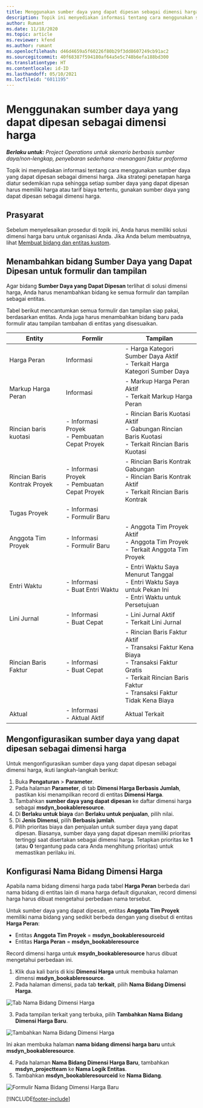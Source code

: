 ```yaml
---
title: Menggunakan sumber daya yang dapat dipesan sebagai dimensi harga
description: Topik ini menyediakan informasi tentang cara menggunakan sumber daya yang dapat dipesan sebagai dimensi harga.
author: Rumant
ms.date: 11/18/2020
ms.topic: article
ms.reviewer: kfend
ms.author: rumant
ms.openlocfilehash: d46d4659a5f60226f80b29f3dd8607249cb91ac2
ms.sourcegitcommit: 40f68387f594180af64a5e5c748b6efa188bd300
ms.translationtype: HT
ms.contentlocale: id-ID
ms.lasthandoff: 05/10/2021
ms.locfileid: "6011195"
---
```

# <a name="use-a-bookable-resource-as-a-pricing-dimension"></a>Menggunakan sumber daya yang dapat dipesan sebagai dimensi harga

 _**Berlaku untuk:** Project Operations untuk skenario berbasis sumber daya/non-lengkap, penyebaran sederhana -menangani faktur proforma_ 

Topik ini menyediakan informasi tentang cara menggunakan sumber daya yang dapat dipesan sebagai dimensi harga. Jika strategi penetapan harga diatur sedemikian rupa sehingga setiap sumber daya yang dapat dipesan harus memiliki harga atau tarif biaya tertentu, gunakan sumber daya yang dapat dipesan sebagai dimensi harga.

## <a name="prerequisites"></a>Prasyarat
Sebelum menyelesaikan prosedur di topik ini, Anda harus memiliki solusi dimensi harga baru untuk organisasi Anda. Jika Anda belum membuatnya, lihat [Membuat bidang dan entitas kustom](../pricing-costing/create-custom-fields-entities-pricing-dimensions.md).

## <a name="add-the-bookable-resource-field-to-forms-and-views"></a>Menambahkan bidang Sumber Daya yang Dapat Dipesan untuk formulir dan tampilan
Agar bidang **Sumber Daya yang Dapat Dipesan** terlihat di solusi dimensi harga, Anda harus menambahkan bidang ke semua formulir dan tampilan sebagai entitas.

Tabel berikut mencantumkan semua formulir dan tampilan siap pakai, berdasarkan entitas. Anda juga harus menambahkan bidang baru pada formulir atau tampilan tambahan di entitas yang disesuaikan.

|   Entity        | Formlir   |Tampilan        |
| ------------------------------|---------------------------------|----------------------------------|
|  Harga Peran| Informasi | - Harga Kategori Sumber Daya Aktif<br> - Terkait Harga Kategori Sumber Daya |
|  Markup Harga Peran| Informasi| - Markup Harga Peran Aktif<br>- Terkait Markup Harga Peran |
|  Rincian baris kuotasi| - Informasi Proyek<br>- Pembuatan Cepat Proyek| - Rincian Baris Kuotasi Aktif<br>- Gabungan Rincian Baris Kuotasi<br>- Terkait Rincian Baris Kuotasi |
|  Rincian Baris Kontrak Proyek| - Informasi Proyek<br>- Pembuatan Cepat Proyek| - Rincian Baris Kontrak Gabungan<br>- Rincian Baris Kontrak Aktif<br>- Terkait Rincian Baris Kontrak |
|  Tugas Proyek| - Informasi<br>- Formulir Baru| &nbsp; |
|  Anggota Tim Proyek| - Informasi<br>- Formulir Baru| - Anggota Tim Proyek Aktif<br>- Anggota Tim Proyek<br>- Terkait Anggota Tim Proyek |
|  Entri Waktu| - Informasi<br>- Buat Entri Waktu| - Entri Waktu Saya Menurut Tanggal<br>- Entri Waktu Saya untuk Pekan Ini<br>- Entri Waktu untuk Persetujuan|
|  Lini Jurnal| - Informasi<br>- Buat Cepat| - Lini Jurnal Aktif<br>- Terkait Lini Jurnal |
|  Rincian Baris Faktur| - Informasi<br>- Buat Cepat| - Rincian Baris Faktur Aktif<br>- Transaksi Faktur Kena Biaya<br>- Transaksi Faktur Gratis<br>- Terkait Rincian Baris Faktur <br>- Transaksi Faktur Tidak Kena Biaya|
|  Aktual| - Informasi<br>- Aktual Aktif| Aktual Terkait |

## <a name="set-up-a-bookable-resource-as-a-pricing-dimension"></a>Mengonfigurasikan sumber daya yang dapat dipesan sebagai dimensi harga
Untuk mengonfigurasikan sumber daya yang dapat dipesan sebagai dimensi harga, ikuti langkah-langkah berikut:

1. Buka **Pengaturan** > **Parameter**. 
2. Pada halaman **Parameter**, di tab **Dimensi Harga Berbasis Jumlah**, pastikan kisi menampilkan record di entitas **Dimensi Harga**. 
2. Tambahkan **sumber daya yang dapat dipesan** ke daftar dimensi harga sebagai **msdyn_bookableresource**. 
3. Di **Berlaku untuk biaya** dan **Berlaku untuk penjualan**, pilih nilai.
4. Di **Jenis Dimensi**, pilih **Berbasis jumlah**. 
5. Pilih prioritas biaya dan penjualan untuk sumber daya yang dapat dipesan. Biasanya, sumber daya yang dapat dipesan memiliki prioritas tertinggi saat disertakan sebagai dimensi harga. Tetapkan prioritas ke **1** (atau **0** tergantung pada cara Anda menghitung prioritas) untuk memastikan perilaku ini.

## <a name="set-up-pricing-dimension-field-names"></a>Konfigurasi Nama Bidang Dimensi Harga

Apabila nama bidang dimensi harga pada tabel **Harga Peran** berbeda dari nama bidang di entitas lain di mana harga default digunakan, record dimensi harga harus dibuat mengetahui perbedaan nama tersebut.  

Untuk sumber daya yang dapat dipesan, entitas **Anggota Tim Proyek** memiliki nama bidang yang sedikit berbeda dengan yang disebut di entitas **Harga Peran**: 

 - Entitas **Anggota Tim Proyek** = **msdyn_bookableresourceid**
 - Entitas **Harga Peran** = **msdyn_bookableresource**

Record dimensi harga untuk **msydn_bookableresource** harus dibuat mengetahui perbedaan ini.

1. Klik dua kali baris di kisi **Dimensi Harga** untuk membuka halaman dimensi **msdyn_bookableresource**.
2. Pada halaman dimensi, pada tab **terkait**, pilih **Nama Bidang Dimensi Harga**.

  ![Tab Nama Bidang Dimensi Harga](media/PD-fieldname.png)

3. Pada tampilan terkait yang terbuka, pilih **Tambahkan Nama Bidang Dimensi Harga Baru**.

  ![Tambahkan Nama Bidang Dimensi Harga](media/Add-NewPD-fieldname.png)

  Ini akan membuka halaman **nama bidang dimensi harga baru** untuk **msdyn_bookableresource**. 

4. Pada halaman **Nama Bidang Dimensi Harga Baru**, tambahkan **msdyn_projectteam** ke **Nama Logik Entitas**.
5. Tambahkan **msdyn_bookableresourceid** ke **Nama Bidang**.

 ![Formulir Nama Bidang Dimensi Harga Baru](media/PD-fieldname-Added.png)


[!INCLUDE[footer-include](../includes/footer-banner.md)]